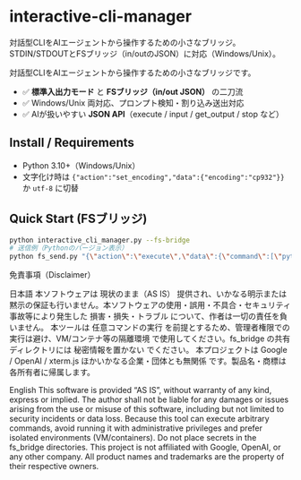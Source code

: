 # interactive-cli-manager
対話型CLIをAIエージェントから操作するための小さなブリッジ。STDIN/STDOUTとFSブリッジ（in/outのJSON）に対応（Windows/Unix）。

対話型CLIをAIエージェントから操作するための小さなブリッジです。  
- ✅ **標準入出力モード** と **FSブリッジ（in/out JSON）** の二刀流
- ✅ Windows/Unix 両対応、プロンプト検知・割り込み送出対応
- ✅ AIが扱いやすい **JSON API**（execute / input / get_output / stop など）

## Install / Requirements
- Python 3.10+（Windows/Unix）
- 文字化け時は `{"action":"set_encoding","data":{"encoding":"cp932"}}` か `utf-8` に切替

## Quick Start (FSブリッジ)
```bash
python interactive_cli_manager.py --fs-bridge
# 送信例（Pythonのバージョン表示）
python fs_send.py "{\"action\":\"execute\",\"data\":{\"command\":[\"python\",\"-V\"],\"wait_for\":\"exited\",\"timeout\":10}}"
```


免責事項（Disclaimer）

日本語
本ソフトウェアは 現状のまま（AS IS） 提供され、いかなる明示または黙示の保証も行いません。本ソフトウェアの使用・誤用・不具合・セキュリティ事故等により発生した 損害・損失・トラブル について、作者は一切の責任を負いません。
本ツールは 任意コマンドの実行 を前提とするため、管理者権限での実行は避け、VM/コンテナ等の隔離環境 で使用してください。fs_bridge の共有ディレクトリには 秘密情報を置かない でください。
本プロジェクトは Google / OpenAI / xterm.js ほかいかなる企業・団体とも無関係 です。製品名・商標は各所有者に帰属します。

English
This software is provided “AS IS”, without warranty of any kind, express or implied. The author shall not be liable for any damages or issues arising from the use or misuse of this software, including but not limited to security incidents or data loss.
Because this tool can execute arbitrary commands, avoid running it with administrative privileges and prefer isolated environments (VM/containers). Do not place secrets in the fs_bridge directories.
This project is not affiliated with Google, OpenAI, or any other company. All product names and trademarks are the property of their respective owners.

